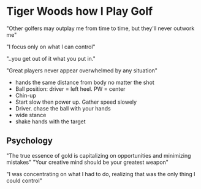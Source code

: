 # Tiger Woods how I Play Golf

"Other golfers may outplay me from time to time, but they'll never outwork me"

"I focus only on what I can control"

"..you get out of it what you put in."

"Great players never appear overwhelmed by any situation"

- hands the same distance from body no matter the shot
- Ball position: driver = left heel. PW = center
- Chin-up
- Start slow then power up. Gather speed slowely
- Driver. chase the ball with your hands
- wide stance
- shake hands with the target

## Psychology

"The true essence of gold is capitalizing on opportunities and minimizing mistakes"
"Your creative mind should be your greatest weapon"

"I was concentrating on what I had to do, realizing that was the only thing I could control"

